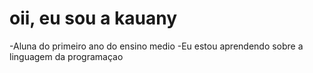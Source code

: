 # oii, eu sou a  kauany 
-Aluna do primeiro ano do ensino medio
-Eu estou aprendendo sobre a linguagem da programaçao
